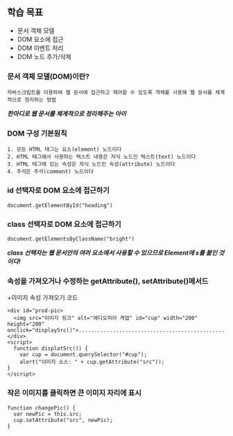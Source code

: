 ## 학습 목표
+ 문서 객체 모델
+ DOM 요소에 접근
+ DOM 이벤트 처리
+ DOM 노드 추가/삭제

### 문서 객체 모델(DOM)이란?

```
자바스크립트를 이용하여 웹 문서에 접근하고 제어할 수 있도록 객체를 사용해 웹 문서를 체계적으로 정리하는 방법
```


***한마디로 웹 문서를 체계적으로 정리해주는 아이***

### DOM 구성 기본원칙

```
1. 모든 HTML 태그는 요소(element) 노드이다
2. HTML 태그에서 사용하는 텍스트 내용은 자식 노드인 텍스트(text) 노드이다
3. HTML 태그에 있는 속성은 자식 노드인 속성(attribute) 노드이다
4. 주석은 주석(comment) 노드이다
```

### id 선택자로 DOM 요소에 접근하기

```
document.getElementById("heading")
```

### class 선택자로 DOM 요소에 접근하기

```
document.getElementsByClassName("bright")
```

***class 선택자는 웹 문서안의 여러 요소에서 사용할 수 있으므로 Element에 s를 붙인 것이다!***

### 속성을 가져오거나 수정하는 getAttribute(), setAttribute()메서드
+이미지 속성 가져오기 코드

```
<div id="prod-pic>
  <img src="이미지 링크" alt="에디오피아 게뎁" id="cup" width="200" height="200" onclick="displaySrc()">......................................................
</div>
<script>
  function displatSrc()) {
    var cup = document.querySelector("#cup");
    alert("이미지 소스: " + cup.getAttribute("src"));
}
</script>
```

### 작은 이미지를 클릭하면 큰 이미지 자리에 표시

```
function changePic() {
  var newPic = this.src;
  cup.setAttribute("src", newPic);
}
```

### 
